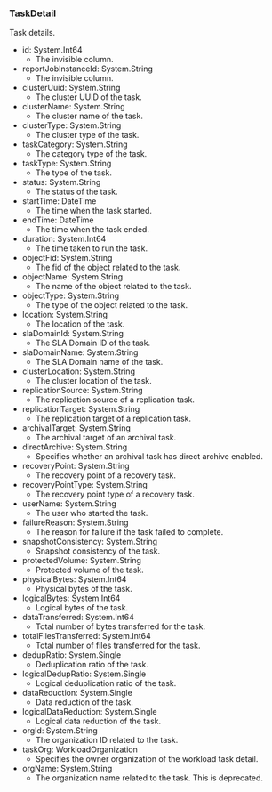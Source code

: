 ### TaskDetail
Task details.

- id: System.Int64
  - The invisible column.
- reportJobInstanceId: System.String
  - The invisible column.
- clusterUuid: System.String
  - The cluster UUID of the task.
- clusterName: System.String
  - The cluster name of the task.
- clusterType: System.String
  - The cluster type of the task.
- taskCategory: System.String
  - The category type of the task.
- taskType: System.String
  - The type of the task.
- status: System.String
  - The status of the task.
- startTime: DateTime
  - The time when the task started.
- endTime: DateTime
  - The time when the task ended.
- duration: System.Int64
  - The time taken to run the task.
- objectFid: System.String
  - The fid of the object related to the task.
- objectName: System.String
  - The name of the object related to the task.
- objectType: System.String
  - The type of the object related to the task.
- location: System.String
  - The location of the task.
- slaDomainId: System.String
  - The SLA Domain ID of the task.
- slaDomainName: System.String
  - The SLA Domain name of the task.
- clusterLocation: System.String
  - The cluster location of the task.
- replicationSource: System.String
  - The replication source of a replication task.
- replicationTarget: System.String
  - The replication target of a replication task.
- archivalTarget: System.String
  - The archival target of an archival task.
- directArchive: System.String
  - Specifies whether an archival task has direct archive enabled.
- recoveryPoint: System.String
  - The recovery point of a recovery task.
- recoveryPointType: System.String
  - The recovery point type of a recovery task.
- userName: System.String
  - The user who started the task.
- failureReason: System.String
  - The reason for failure if the task failed to complete.
- snapshotConsistency: System.String
  - Snapshot consistency of the task.
- protectedVolume: System.String
  - Protected volume of the task.
- physicalBytes: System.Int64
  - Physical bytes of the task.
- logicalBytes: System.Int64
  - Logical bytes of the task.
- dataTransferred: System.Int64
  - Total number of bytes transferred for the task.
- totalFilesTransferred: System.Int64
  - Total number of files transferred for the task.
- dedupRatio: System.Single
  - Deduplication ratio of the task.
- logicalDedupRatio: System.Single
  - Logical deduplication ratio of the task.
- dataReduction: System.Single
  - Data reduction of the task.
- logicalDataReduction: System.Single
  - Logical data reduction of the task.
- orgId: System.String
  - The organization ID related to the task.
- taskOrg: WorkloadOrganization
  - Specifies the owner organization of the workload task detail.
- orgName: System.String
  - The organization name related to the task. This is deprecated.
